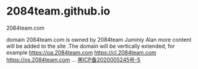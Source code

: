 # 2084team.github.io
2084team.com

domain 2084team.com is owned by 2084team Juminiy Alan more content will be added to the site .The domain will be vertically extended, for example https://oa.2084team.com https://cl.2084team.com https://os.2084team.com ...
<a href="https://beian.miit.gov.cn">黑ICP备2020005245号-5</a>

